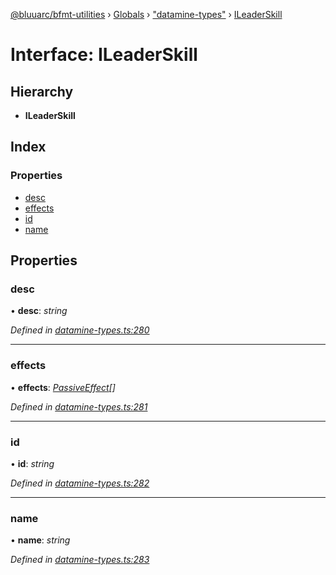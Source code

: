[@bluuarc/bfmt-utilities](../README.md) › [Globals](../globals.md) › ["datamine-types"](../modules/_datamine_types_.md) › [ILeaderSkill](_datamine_types_.ileaderskill.md)

# Interface: ILeaderSkill

## Hierarchy

* **ILeaderSkill**

## Index

### Properties

* [desc](_datamine_types_.ileaderskill.md#desc)
* [effects](_datamine_types_.ileaderskill.md#effects)
* [id](_datamine_types_.ileaderskill.md#id)
* [name](_datamine_types_.ileaderskill.md#name)

## Properties

###  desc

• **desc**: *string*

*Defined in [datamine-types.ts:280](https://github.com/BluuArc/bfmt-utilities/blob/master/src/datamine-types.ts#L280)*

___

###  effects

• **effects**: *[PassiveEffect](../modules/_datamine_types_.md#passiveeffect)[]*

*Defined in [datamine-types.ts:281](https://github.com/BluuArc/bfmt-utilities/blob/master/src/datamine-types.ts#L281)*

___

###  id

• **id**: *string*

*Defined in [datamine-types.ts:282](https://github.com/BluuArc/bfmt-utilities/blob/master/src/datamine-types.ts#L282)*

___

###  name

• **name**: *string*

*Defined in [datamine-types.ts:283](https://github.com/BluuArc/bfmt-utilities/blob/master/src/datamine-types.ts#L283)*
